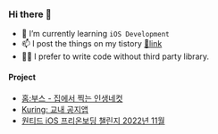 ### Hi there 👋

- 🌱 I’m currently learning `iOS Development`
- 📫 I post the things on my tistory [🔗link](https://rldd.tistory.com)
- 👩‍🌾 I prefer to write code without third party library.

#### Project
- [홈:부스 - 집에서 찍는 인생네컷](https://apps.apple.com/kr/app/%ED%99%88-%EB%B6%80%EC%8A%A4/id6444832811)
- [Kuring: 교내 공지앱](https://github.com/ku-ring)
- [원티드 iOS 프리온보딩 챌린지 2022년 11월](https://github.com/lgvv/MyCreditManager)
